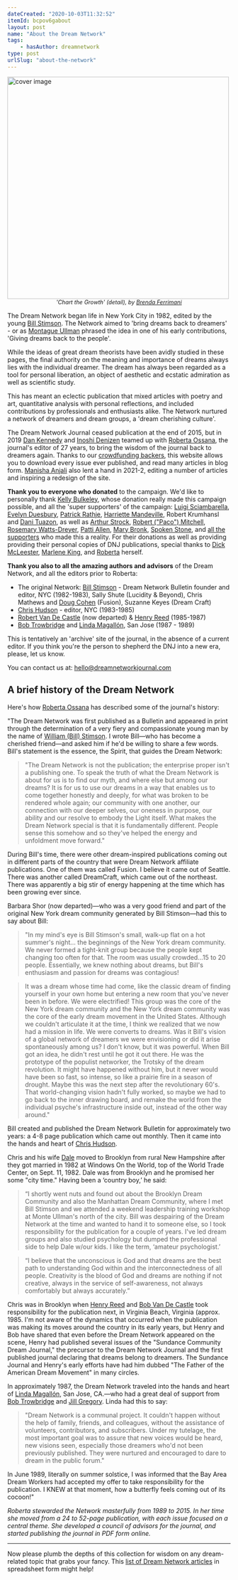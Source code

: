 ```yaml
---
dateCreated: "2020-10-03T11:32:52"
itemId: bcpov6gabout
layout: post
name: "About the Dream Network"
tags:
    - hasAuthor: dreamnetwork
type: post
urlSlug: "about-the-network"
---
```


<img src="../images/cover-tree-ferrimani.jpg" alt="cover image" width="500px" style="margin: auto;"/>
<div style="text-align:center;font-style: italic;font-size: 0.9em;"><span>'Chart the Growth' (detail), by <a href="../@brendaferrimani/">Brenda Ferrimani</a></span></div>

The Dream Network began life in New York City in 1982, edited by the young [Bill Stimson](../@billstimson). The Network aimed to 'bring dreams back to dreamers' - or as [Montague Ullman](../@montagueullman) phrased the idea in one of his early contributions, 'Giving dreams back to the people'.

While the ideas of great dream theorists have been avidly studied in these pages, the final authority on the meaning and importance of dreams always lies with the individual dreamer. The dream has always been regarded as a tool for personal liberation, an object of aesthetic and ecstatic admiration as well as scientific study.

This has meant an eclectic publication that mixed articles with poetry and art, quantitative analysis with personal reflections, and included contributions by professionals and enthusiasts alike. The Network nurtured a network of dreamers and dream groups, a 'dream cherishing culture'.

The Dream Network Journal ceased publication at the end of 2015, but in 2019 [Dan Kennedy](https://twitter.com/kannydennedy) and [Inoshi Denizen](http://eastwest.works/Inoshi.html) teamed up with [Roberta Ossana](../@robertaossana), the journal's editor of 27 years, to bring the wisdom of the journal back to dreamers again. Thanks to our [crowdfunding backers](https://chuffed.org/project/dream-network-journal), this website allows you to download every issue ever published, and read many articles in blog form. <a href="https://manishaanjali.com/">Manisha Anjali</a> also lent a hand in 2021-2, editing a number of articles and inspiring a redesign of the site.

**Thank you to everyone who donated** to the campaign. We'd like to personally thank [Kelly Bulkeley](../@kellybulkeley), whose donation really made this campaign possible, and all the 'super supporters' of the campaign: [Luigi Sciambarella](https://www.monroeinstitute.org/pages/trainer-luigi-sciambarella), [Evelyn Duesbury](../@evelynduesbury), <a href="http://ener.co/team/patrick-rathje/">Patrick Rathje</a>, <a href="https://lotushawkspeaks.squarespace.com/">Harriette Mandeville</a>, Robert Krumhansl and <a href="https://www.linkedin.com/in/danituazon">Dani Tuazon</a>, as well as [Arthur Strock](../@arthurstrock), <a href="https://independent.academia.edu/PacoMitchell">Robert ("Paco") Mitchell</a>, [Rosemary Watts-Dreyer](../@rosemarywattsdreyer), [Patti Allen](https://pattiallen.com/about/patti-allen/), [Mary Bronk](https://www.linkedin.com/in/mary-beth-bronk-583298164/), [Spoken Stone](http://spokenstone.com/), and [all the supporters](https://chuffed.org/project/dream-network-journal) who made this a reality. For their donations as well as providing providing their personal copies of DNJ publications, special thanks to [Dick McLeester](../@dickmcleester), [Marlene King](../@marleneking), and [Roberta](../@robertaossana) herself.

**Thank you also to all the amazing authors and advisors** of the Dream Network, and all the editors prior to Roberta:

-   The original Network: [Bill Stimson](../@billstimson) - Dream Network Bulletin founder and editor, NYC (1982-1983), Sally Shute (Lucidity & Beyond), Chris Mathews and [Doug Cohen](../@dougcohen) (Fusion), Suzanne Keyes (Dream Craft)
-   [Chris Hudson](../@chrishudson) - editor, NYC (1983-1985)
-   [Robert Van De Castle](../@bobvandecastle) (now departed) & [Henry Reed](../@henryreed) (1985-1987)
-   [Bob Trowbridge](../@bobtrowbridge) and [Linda Magallón](../@caseyflyer), San Jose (1987 - 1989)

This is tentatively an 'archive' site of the journal, in the absence of a current editor. If you think you're the person to shepherd the DNJ into a new era, please, let us know.

You can contact us at: <a href="mailto:hello@dreamnetworkjournal.com">hello@dreamnetworkjournal.com</a>

## A brief history of the Dream Network

Here's how [Roberta Ossana](../@robertaossana) has described some of the journal's history:

"The Dream Network was first published as a Bulletin and appeared in print through the determination of a very fiery and compassionate young man by the name of [William (Bill) Stimson](../@billstimson). I wrote Bill—who has become a cherished friend—and asked him if he'd be willing to share a few words. Bill's statement is the essence, the Spirit, that guides the Dream Network:

> "The Dream Network is not the publication; the enterprise proper isn't a publishing one. To speak the truth of what the Dream Network is about for us is to find our myth, and where else but among our dreams? It is for us to use our dreams in a way that enables us to come together honestly and deeply, for what was broken to be rendered whole again; our community with one another, our connection with our deeper selves, our oneness in purpose, our ability and our resolve to embody the Light itself. What makes the Dream Network special is that it is fundamentally different. People sense this somehow and so they've helped the energy and unfoldment move forward."

During Bill's time, there were other dream-inspired publications coming out in different parts of the country that were Dream Network affiliate publications. One of them was called Fusion. I believe it came out of Seattle. There was another called DreamCraft, which came out of the northeast. There was apparently a big stir of energy happening at the time which has been growing ever since.

Barbara Shor (now departed)—who was a very good friend and part of the original New York dream community generated by Bill Stimson—had this to say about Bill:

> "In my mind's eye is Bill Stimson's small, walk-up flat on a hot summer's night... the beginnings of the New York dream community. We never formed a tight-knit group because the people kept changing too often for that. The room was usually crowded...15 to 20 people. Essentially, we knew nothing about dreams, but Bill's enthusiasm and passion for dreams was contagious!

> It was a dream whose time had come, like the classic dream of finding yourself in your own home but entering a new room that you've never been in before. We were electrified! This group was the core of the New York dream community and the New York dream community was the core of the early dream movement in the United States. Although we couldn't articulate it at the time, I think we realized that we now had a mission in life. We were converts to dreams. Was it Bill's vision of a global network of dreamers we were envisioning or did it arise spontaneously among us? I don't know, but it was powerful. When Bill got an idea, he didn't rest until he got it out there. He was the prototype of the populist networker, the Trotsky of the dream revolution. It might have happened without him, but it never would have been so fast, so intense, so like a prairie fire in a season of drought. Maybe this was the next step after the revolutionary 60's. That world-changing vision hadn't fully worked, so maybe we had to go back to the inner drawing board, and remake the world from the individual psyche's infrastructure inside out, instead of the other way around."

Bill created and published the Dream Network Bulletin for approximately two years: a 4-8 page publication which came out monthly. Then it came into the hands and heart of [Chris Hudson](../@chrishudson).

Chris and his wife [Dale](../@dalegottlieb) moved to Brooklyn from rural New Hampshire after they got married in 1982 at Windows On the World, top of the World Trade Center, on Sept. 11, 1982. Dale was from Brooklyn and he promised her some "city time." Having been a ‘country boy,’ he said:

> “I shortly went nuts and found out about the Brooklyn Dream Community and also the Manhattan Dream Community, where I met Bill Stimson and we attended a weekend leadership training workshop at Monte Ullman's north of the city. Bill was despairing of the Dream Network at the time and wanted to hand it to someone else, so I took responsibility for the publication for a couple of years. I've led dream groups and also studied psychology but dumped the professional side to help Dale w/our kids. I like the term, ‘amateur psychologist.’

> “I believe that the unconscious is God and that dreams are the best path to understanding God within and the interconnectedness of all people. Creativity is the blood of God and dreams are nothing if not creative, always in the service of self-awareness, not always comfortably but always accurately.”

Chris was in Brooklyn when [Henry Reed](../@henryreed) and [Bob Van De Castle](../@bobvandecastle) took responsibility for the publication next, in Virginia Beach, Virginia (approx. 1985. I'm not aware of the dynamics that occurred when the publication was making its moves around the country in its early years, but Henry and Bob have shared that even before the Dream Network appeared on the scene, Henry had published several issues of the "Sundance Community Dream Journal," the precursor to the Dream Network Journal and the first published journal declaring that dreams belong to dreamers. The Sundance Journal and Henry's early efforts have had him dubbed "The Father of the American Dream Movement" in many circles.

In approximately 1987, the Dream Network traveled into the hands and heart of [Linda Magallón](@caseyflyer), San Jose, CA.—who had a great deal of support from [Bob Trowbridge](../@bobtrowbridge) and [Jill Gregory](../@jillgregory). Linda had this to say:

> "Dream Network is a communal project. It couldn't happen without the help of family, friends, and colleagues, without the assistance of volunteers, contributors, and subscribers. Under my tutelage, the most important goal was to assure that new voices would be heard, new visions seen, especially those dreamers who'd not been previously published. They were nurtured and encouraged to dare to dream in the public forum."

In June 1989, literally on summer solstice, I was informed that the Bay Area Dream Workers had accepted my offer to take responsibility for the publication. I KNEW at that moment, how a butterfly feels coming out of its cocoon!"

_Roberta stewarded the Network masterfully from 1989 to 2015. In her time she moved from a 24 to 52-page publication, with each issue focused on a central theme. She developed a council of advisors for the journal, and started publishing the journal in PDF form online._

<hr/>

Now please plumb the depths of this collection for wisdom on any dream-related topic that grabs your fancy. This [list of Dream Network articles](https://docs.google.com/spreadsheets/d/1cfm83Fnx9m9Q_Bfu3bpDv2kQqUwDG6exOj-Zny-MnMw/edit?usp=sharing) in spreadsheet form might help!
